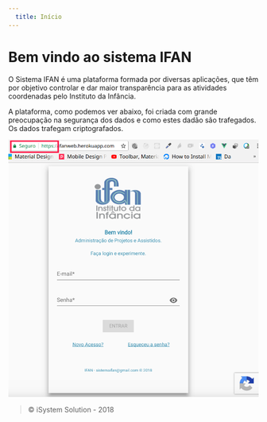 ```yaml
---
  title: Início
---
```

# Bem vindo ao sistema IFAN

O Sistema IFAN é uma plataforma formada por diversas aplicações, que têm por objetivo controlar e dar maior transparência para as atividades coordenadas pelo Instituto da Infância.

A plataforma, como podemos ver abaixo, foi criada com grande preocupação na segurança dos dados e como estes dadão são trafegados. Os dados trafegam  criptografados.

![Login](./img/login/login1.png) 

> © iSystem Solution - 2018